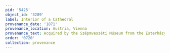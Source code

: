 ```yaml
---
pid: '5425'
object_id: '3289'
label: Interior of a Cathedral
provenance_date: '1871'
provenance_location: Austria, Vienna
provenance_text: Acquired by the Szépmveszéti Múseum from the Esterházy family
order: '0720'
collection: provenance
---
```

